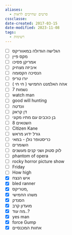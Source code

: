 ```yaml
---
aliases:
  - סרטים שחייבים לראות
cssclasse: 
date-created: 2017-03-15
date-modified: 2023-11-08
tags:
  - רשימות
---
```


- [ ] הגלישה הגדולה במאווריקס
- [ ] מקס פיין
- [ ] אמריקן פסיכו
- [ ] איביזה מצחיק
- [ ] הנסיכה הקסומה
- [ ] יורו טריפ
- [ ] אהה האלמנט החמישי ( חי חי )
- [ ] 7 נשמות
- [ ] watch man
- [ ] good will hunting
- [ ] וונדטה
- [ ] דן קראק
- [ ] בן כוכבים עם מתיו מקוני
- [ ] 8 השנואים
- [ ] Citizen Kane
- [ ] גורל ידוע מראש
- [ ] כריסטופר נולן - במאי
- [ ] השומרים
- [ ] לוק סטוק ושני קנים מעשנים
- [ ] phantom of opera
- [ ] rocky horror picture show
- [ ] Friday
- [ ] How high
- [X] איש הנצח
- [X] bled ranner
- [X] מטריקס,
- [X] משהו החמישי
- [X] הסנדק
- [X] מועדון קרב
- [X] מה עוד..?
- [X] yes man
- [X] force Gump
- [X] אחוות המכנסיים
